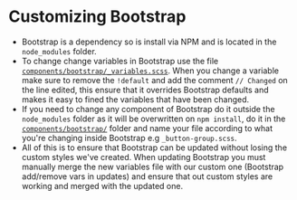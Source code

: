 # Customizing Bootstrap
* Bootstrap is a dependency so is install via NPM and is located in the `node_modules` folder.
* To change change variables in Bootstrap use the file [`components/bootstrap/_variables.scss`](/src/css/components/bootstrap/_variables.scss). When you change a variable make sure to remove the `!default` and add the comment `// Changed` on the line edited, this ensure that it overrides Bootstrap defaults and makes it easy to fined the variables that have been changed.
* If you need to change any component of Bootstrap do it outside the `node_modules` folder as it will be overwritten on `npm install`, do it in the [`components/bootstrap/`](/src/css/components/bootstrap) folder and name your file according to what you're changing inside Bootstrap e.g `_button-group.scss`.
* All of this is to ensure that Bootstrap can be updated without losing the custom styles we've created. When updating Bootstrap you must manually merge the new variables file with our custom one (Bootstrap add/remove vars in updates) and ensure that out custom styles are working and merged with the updated one.